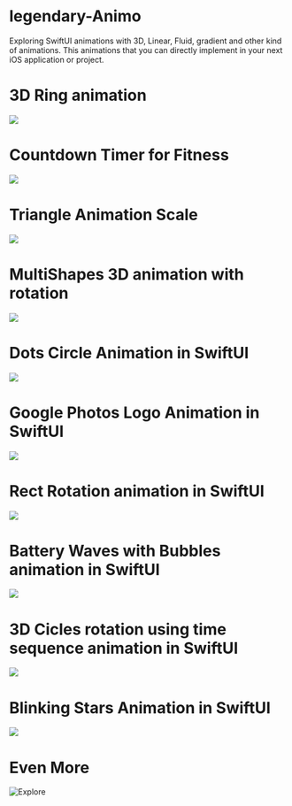 # legendary-Animo
Exploring SwiftUI animations with 3D, Linear, Fluid, gradient and other kind of animations. This animations that you can directly implement in your next iOS application or project.

# 3D Ring animation 

![](gifs/Simulator_Screen_Recording_-_iPhone_14_Pro_-_2023-04-04_at_11_31_56_AdobeExpress.gif)

# Countdown Timer for Fitness

![](gifs/Simulator_Screen_Recording_-_iPhone_14_Pro_-_2023-04-04_at_11_46_29_AdobeExpress.gif)

# Triangle Animation Scale
![](gifs/Screen_Recording_2023-04-08_at_3_59_03_PM_AdobeExpress.gif)

# MultiShapes 3D animation with rotation
![](gifs/Simulator_Screen_Recording_-_iPhone_14_-_2023-04-11_at_15_04_16_AdobeExpress.gif)

# Dots Circle Animation in SwiftUI
![](gifs/Simulator_Screen_Recording_-_iPhone_14_-_2023-04-15_at_08_45_40_AdobeExpress.gif)

# Google Photos Logo Animation in SwiftUI
![](gifs/Screen_Recording_2023-04-22_at_9_03_32_PM_AdobeExpress.gif)

# Rect Rotation animation in SwiftUI
![](gifs/Simulator_Screen_Recording_-_iPhone_14_-_2023-05-14_at_23_44_52_AdobeExpress.gif)

# Battery Waves with Bubbles animation in SwiftUI
![](gifs/Screen_Recording_2023-06-12_at_11_32_21_PM_AdobeExpress.gif)

# 3D Cicles rotation using time sequence animation in SwiftUI
![](gifs/Screen_Recording_2023-06-20_at_11_34_19_PM_AdobeExpress.gif)

# Blinking Stars Animation in SwiftUI
![](gifs/BlinkingStarsAnimationSwiftUI.gif)

# Even More
![Explore](https://www.patreon.com/c/iamvishal16)
